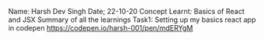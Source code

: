 Name: Harsh Dev Singh
Date; 22-10-20
Concept Learnt:  Basics of  React and JSX
Summary of all the learnings
Task1: Setting up my basics react app in codepen
https://codepen.io/harsh-001/pen/mdERYgM
